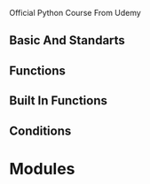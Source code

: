 Official Python Course From Udemy

## Basic And Standarts
## Functions
## Built In Functions
## Conditions
# Modules
